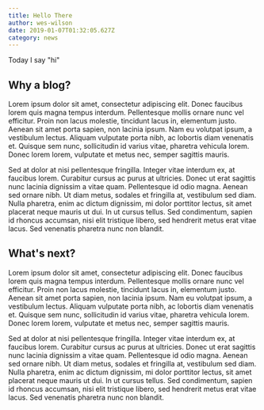 ```yaml
---
title: Hello There
author: wes-wilson
date: 2019-01-07T01:32:05.627Z
category: news
---
```


Today I say "hi"<!-- more -->

## Why a blog?

Lorem ipsum dolor sit amet, consectetur adipiscing elit. Donec faucibus lorem quis magna tempus interdum. Pellentesque mollis ornare nunc vel efficitur. Proin non lacus molestie, tincidunt lacus in, elementum justo. Aenean sit amet porta sapien, non lacinia ipsum. Nam eu volutpat ipsum, a vestibulum lectus. Aliquam vulputate porta nibh, ac lobortis diam venenatis et. Quisque sem nunc, sollicitudin id varius vitae, pharetra vehicula lorem. Donec lorem lorem, vulputate et metus nec, semper sagittis mauris.

Sed at dolor at nisi pellentesque fringilla. Integer vitae interdum ex, at faucibus lorem. Curabitur cursus ac purus at ultricies. Donec ut erat sagittis nunc lacinia dignissim a vitae quam. Pellentesque id odio magna. Aenean sed ornare nibh. Ut diam metus, sodales et fringilla at, vestibulum sed diam. Nulla pharetra, enim ac dictum dignissim, mi dolor porttitor lectus, sit amet placerat neque mauris ut dui. In ut cursus tellus. Sed condimentum, sapien id rhoncus accumsan, nisi elit tristique libero, sed hendrerit metus erat vitae lacus. Sed venenatis pharetra nunc non blandit.

## What's next?

Lorem ipsum dolor sit amet, consectetur adipiscing elit. Donec faucibus lorem quis magna tempus interdum. Pellentesque mollis ornare nunc vel efficitur. Proin non lacus molestie, tincidunt lacus in, elementum justo. Aenean sit amet porta sapien, non lacinia ipsum. Nam eu volutpat ipsum, a vestibulum lectus. Aliquam vulputate porta nibh, ac lobortis diam venenatis et. Quisque sem nunc, sollicitudin id varius vitae, pharetra vehicula lorem. Donec lorem lorem, vulputate et metus nec, semper sagittis mauris.

Sed at dolor at nisi pellentesque fringilla. Integer vitae interdum ex, at faucibus lorem. Curabitur cursus ac purus at ultricies. Donec ut erat sagittis nunc lacinia dignissim a vitae quam. Pellentesque id odio magna. Aenean sed ornare nibh. Ut diam metus, sodales et fringilla at, vestibulum sed diam. Nulla pharetra, enim ac dictum dignissim, mi dolor porttitor lectus, sit amet placerat neque mauris ut dui. In ut cursus tellus. Sed condimentum, sapien id rhoncus accumsan, nisi elit tristique libero, sed hendrerit metus erat vitae lacus. Sed venenatis pharetra nunc non blandit.
